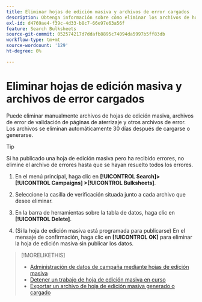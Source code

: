 ```yaml
---
title: Eliminar hojas de edición masiva y archivos de error cargados
description: Obtenga información sobre cómo eliminar los archivos de hojas de edición masiva y los archivos de error.
exl-id: d4769ae4-f39c-4d33-b8c7-66e97e63a56f
feature: Search Bulksheets
source-git-commit: 052574217d7ddafb8895c74094da5997b5ff83db
workflow-type: tm+mt
source-wordcount: '129'
ht-degree: 0%

---
```


# Eliminar hojas de edición masiva y archivos de error cargados

Puede eliminar manualmente archivos de hojas de edición masiva, archivos de error de validación de páginas de aterrizaje y otros archivos de error. Los archivos se eliminan automáticamente 30 días después de cargarse o generarse.

>[!TIP]
>
>Si ha publicado una hoja de edición masiva pero ha recibido errores, no elimine el archivo de errores hasta que se hayan resuelto todos los errores.

1. En el menú principal, haga clic en **[!UICONTROL Search]> [!UICONTROL Campaigns] >[!UICONTROL Bulksheets]**.

1. Seleccione la casilla de verificación situada junto a cada archivo que desee eliminar.

1. En la barra de herramientas sobre la tabla de datos, haga clic en **[!UICONTROL Delete]**.

1. (Si la hoja de edición masiva está programada para publicarse) En el mensaje de confirmación, haga clic en **[!UICONTROL OK]** para eliminar la hoja de edición masiva sin publicar los datos.

>[!MORELIKETHIS]
>
>* [Administración de datos de campaña mediante hojas de edición masiva](bulksheet-about.md)
>* [Detener un trabajo de hoja de edición masiva en curso](bulksheet-stop-job.md)
>* [Exportar un archivo de hoja de edición masiva generado o cargado](bulksheet-export.md)
